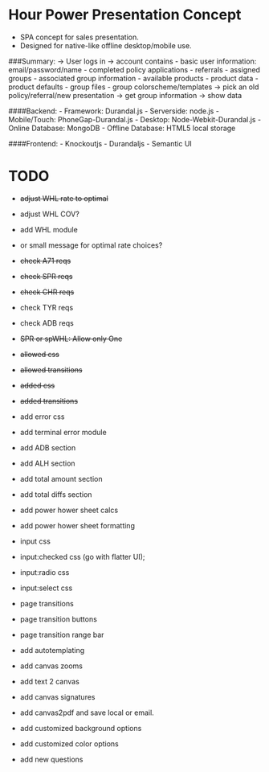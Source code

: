 Hour Power Presentation Concept
================================
- SPA concept for sales presentation. 
- Designed for native-like offline desktop/mobile use.

###Summary:
				-> User logs in 
				-> account contains - basic user information: email/password/name
									- completed policy applications
									- referrals
									- assigned groups
									- associated group information
										- available products
										- product data
										- product defaults
									- group files
									- group colorscheme/templates
				-> pick an old policy/referral/new presentation
				-> get group information
				-> show data

####Backend:
	- Framework: Durandal.js
	- Serverside: node.js
	- Mobile/Touch: PhoneGap-Durandal.js
	- Desktop: Node-Webkit-Durandal.js
	- Online Database: MongoDB
	- Offline Database: HTML5 local storage

####Frontend:
	- Knockoutjs
	- Durandaljs
	- Semantic UI


TODO
====
- ~~adjust WHL rate to optimal~~
- adjust WHL COV?
- add WHL module 
- or small message for optimal rate choices?

- ~~check A71 reqs~~
- ~~check SPR reqs~~
- ~~check CHR reqs~~
- check TYR reqs
- check ADB reqs

- ~~SPR or spWHL: Allow only One~~

- ~~allowed css~~
- ~~allowed transitions~~

- ~~added css~~
- ~~added transitions~~

- add error css
- add terminal error module

- add ADB section
- add ALH section
- add total amount section
- add total diffs section

- add power hower sheet calcs
- add power hower sheet formatting

- input css
- input:checked css (go with flatter UI);
- input:radio css
- input:select css
- page transitions
- page transition buttons
- page transition range bar

- add autotemplating
- add canvas zooms
- add text 2 canvas
- add canvas signatures
- add canvas2pdf and save local or email.  

- add customized background options
- add customized color options
- add new questions




